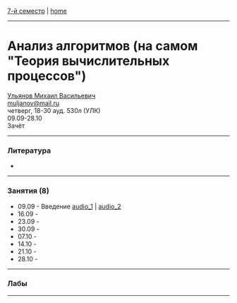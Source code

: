 [7-й семестр](../2021_2022_7_sem.md) | [home](../README.md)
____________________________________
# Анализ алгоритмов (на самом "Теория вычислительных процессов")
[Ульянов Михаил Васильевич](https://www.hse.ru/org/persons/3807115) \
muljanov@mail.ru \
четверг, 18-30 ауд. 530л (УЛК)\
09.09-28.10 \
Зачёт 
____________________________________
### Литература

* 
____________________________________
### Занятия (8)

* 09.09 - Введение [audio_1](https://drive.google.com/file/d/1RvXlsMxUAtOXiAz0o3IRjAp1krxMA9mk/view?usp=sharing) | [audio_2](https://drive.google.com/file/d/1RwXxWI2r1ZDyYZdp5nZHrYb7C1QNWvsA/view?usp=sharing) 
* 16.09 - 
* 23.09 - 
* 30.09 - 
* 07.10 - 
* 14.10 - 
* 21.10 - 
* 28.10 - 
____________________________________
### Лабы



____________________________________
